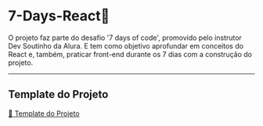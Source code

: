 
# 7-Days-React🎈
  O projeto faz parte do desafio '7 days of code', promovido pelo instrutor Dev Soutinho da Alura. E tem como objetivo aprofundar em conceitos do React e, também, praticar front-end durante os 7 dias com a construção do projeto.
<hr>  

## Template do Projeto
<a href="https://www.figma.com/file/0yOQR6fGtbdrmqeStiO0jf/7Days-React?type=design&node-id=0-1&t=NvGeyRYQUtYMDdVT-0">🔗 Template do Projeto<a/>
